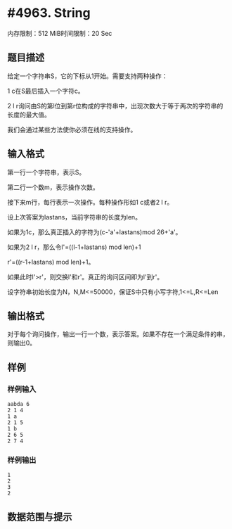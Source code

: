 # #4963. String

内存限制：512 MiB时间限制：20 Sec

## 题目描述

给定一个字符串S，它的下标从1开始。需要支持两种操作：

1 c在S最后插入一个字符c。

2 l r询问由S的第l位到第r位构成的字符串中，出现次数大于等于两次的字符串的长度的最大值。

我们会通过某些方法使你必须在线的支持操作。

## 输入格式

第一行一个字符串，表示S。

第二行一个数m，表示操作次数。

接下来m行，每行表示一次操作。每种操作形如1 c或者2 l r。

设上次答案为lastans，当前字符串的长度为len。

如果为1c，那么真正插入的字符为(c-'a'+lastans)mod 26+'a'。

如果为2 l r，那么令l'=((l-1+lastans) mod len)+1

r'=((r-1+lastans) mod len)+1。

如果此时l'>r'，则交换l'和r'。真正的询问区间即为l'到r'。

设字符串初始长度为N，N,M<=50000，保证S中只有小写字符,1<=L,R<=Len

## 输出格式

对于每个询问操作，输出一行一个数，表示答案。如果不存在一个满足条件的串，则输出0。

## 样例

### 样例输入

    
    aabda 6
    2 1 4
    1 a
    2 1 5
    1 b
    2 6 5
    2 7 4
    

### 样例输出

    
    1
    2
    3
    2
    

## 数据范围与提示
